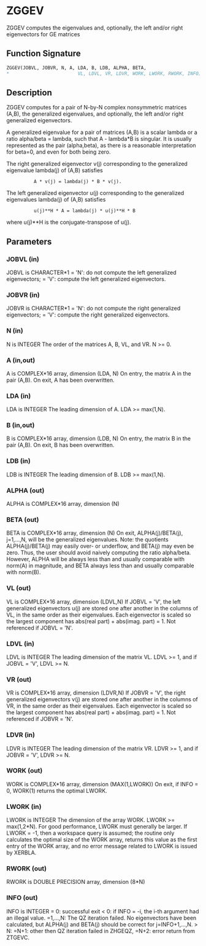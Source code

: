 # ZGGEV

ZGGEV computes the eigenvalues and, optionally, the left and/or right eigenvectors for GE matrices

## Function Signature

```fortran
ZGGEV(JOBVL, JOBVR, N, A, LDA, B, LDB, ALPHA, BETA,
*                         VL, LDVL, VR, LDVR, WORK, LWORK, RWORK, INFO)
```

## Description


 ZGGEV computes for a pair of N-by-N complex nonsymmetric matrices
 (A,B), the generalized eigenvalues, and optionally, the left and/or
 right generalized eigenvectors.

 A generalized eigenvalue for a pair of matrices (A,B) is a scalar
 lambda or a ratio alpha/beta = lambda, such that A - lambda*B is
 singular. It is usually represented as the pair (alpha,beta), as
 there is a reasonable interpretation for beta=0, and even for both
 being zero.

 The right generalized eigenvector v(j) corresponding to the
 generalized eigenvalue lambda(j) of (A,B) satisfies

              A * v(j) = lambda(j) * B * v(j).

 The left generalized eigenvector u(j) corresponding to the
 generalized eigenvalues lambda(j) of (A,B) satisfies

              u(j)**H * A = lambda(j) * u(j)**H * B

 where u(j)**H is the conjugate-transpose of u(j).

## Parameters

### JOBVL (in)

JOBVL is CHARACTER*1 = 'N': do not compute the left generalized eigenvectors; = 'V': compute the left generalized eigenvectors.

### JOBVR (in)

JOBVR is CHARACTER*1 = 'N': do not compute the right generalized eigenvectors; = 'V': compute the right generalized eigenvectors.

### N (in)

N is INTEGER The order of the matrices A, B, VL, and VR. N >= 0.

### A (in,out)

A is COMPLEX*16 array, dimension (LDA, N) On entry, the matrix A in the pair (A,B). On exit, A has been overwritten.

### LDA (in)

LDA is INTEGER The leading dimension of A. LDA >= max(1,N).

### B (in,out)

B is COMPLEX*16 array, dimension (LDB, N) On entry, the matrix B in the pair (A,B). On exit, B has been overwritten.

### LDB (in)

LDB is INTEGER The leading dimension of B. LDB >= max(1,N).

### ALPHA (out)

ALPHA is COMPLEX*16 array, dimension (N)

### BETA (out)

BETA is COMPLEX*16 array, dimension (N) On exit, ALPHA(j)/BETA(j), j=1,...,N, will be the generalized eigenvalues. Note: the quotients ALPHA(j)/BETA(j) may easily over- or underflow, and BETA(j) may even be zero. Thus, the user should avoid naively computing the ratio alpha/beta. However, ALPHA will be always less than and usually comparable with norm(A) in magnitude, and BETA always less than and usually comparable with norm(B).

### VL (out)

VL is COMPLEX*16 array, dimension (LDVL,N) If JOBVL = 'V', the left generalized eigenvectors u(j) are stored one after another in the columns of VL, in the same order as their eigenvalues. Each eigenvector is scaled so the largest component has abs(real part) + abs(imag. part) = 1. Not referenced if JOBVL = 'N'.

### LDVL (in)

LDVL is INTEGER The leading dimension of the matrix VL. LDVL >= 1, and if JOBVL = 'V', LDVL >= N.

### VR (out)

VR is COMPLEX*16 array, dimension (LDVR,N) If JOBVR = 'V', the right generalized eigenvectors v(j) are stored one after another in the columns of VR, in the same order as their eigenvalues. Each eigenvector is scaled so the largest component has abs(real part) + abs(imag. part) = 1. Not referenced if JOBVR = 'N'.

### LDVR (in)

LDVR is INTEGER The leading dimension of the matrix VR. LDVR >= 1, and if JOBVR = 'V', LDVR >= N.

### WORK (out)

WORK is COMPLEX*16 array, dimension (MAX(1,LWORK)) On exit, if INFO = 0, WORK(1) returns the optimal LWORK.

### LWORK (in)

LWORK is INTEGER The dimension of the array WORK. LWORK >= max(1,2*N). For good performance, LWORK must generally be larger. If LWORK = -1, then a workspace query is assumed; the routine only calculates the optimal size of the WORK array, returns this value as the first entry of the WORK array, and no error message related to LWORK is issued by XERBLA.

### RWORK (out)

RWORK is DOUBLE PRECISION array, dimension (8*N)

### INFO (out)

INFO is INTEGER = 0: successful exit < 0: if INFO = -i, the i-th argument had an illegal value. =1,...,N: The QZ iteration failed. No eigenvectors have been calculated, but ALPHA(j) and BETA(j) should be correct for j=INFO+1,...,N. > N: =N+1: other then QZ iteration failed in ZHGEQZ, =N+2: error return from ZTGEVC.

